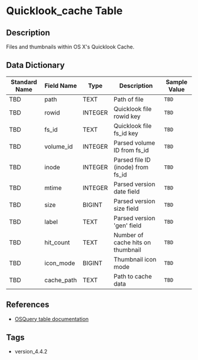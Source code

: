 # Quicklook_cache Table

## Description
Files and thumbnails within OS X's Quicklook Cache.

## Data Dictionary
|Standard Name|Field Name|Type|Description|Sample Value|
|---|---|---|---|---|
|TBD|path|TEXT|Path of file|`TBD`|
|TBD|rowid|INTEGER|Quicklook file rowid key|`TBD`|
|TBD|fs_id|TEXT|Quicklook file fs_id key|`TBD`|
|TBD|volume_id|INTEGER|Parsed volume ID from fs_id|`TBD`|
|TBD|inode|INTEGER|Parsed file ID (inode) from fs_id|`TBD`|
|TBD|mtime|INTEGER|Parsed version date field|`TBD`|
|TBD|size|BIGINT|Parsed version size field|`TBD`|
|TBD|label|TEXT|Parsed version 'gen' field|`TBD`|
|TBD|hit_count|TEXT|Number of cache hits on thumbnail|`TBD`|
|TBD|icon_mode|BIGINT|Thumbnail icon mode|`TBD`|
|TBD|cache_path|TEXT|Path to cache data|`TBD`|

## References
* [OSQuery table documentation](https://osquery.io/schema/current#quicklook_cache)

## Tags
* version_4.4.2